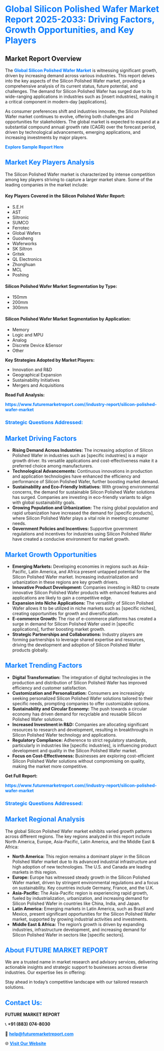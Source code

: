 <h1 style="color: #007BFF;">Global Silicon Polished Wafer Market Report 2025-2033: Driving Factors, Growth Opportunities, and Key Players</h1>

<section id="overview">
<h2>Market Report Overview</h2>
<p>The <a href="https://www.futuremarketreport.com//industry-report/silicon-polished-wafer-market" style="color: #007BFF; text-decoration: none;"><strong>Global Silicon Polished Wafer Market</strong></a> is witnessing significant growth, driven by increasing demand across various industries. This report delves into the key aspects of the Silicon Polished Wafer market, providing a comprehensive analysis of its current status, future potential, and challenges. The demand for Silicon Polished Wafer has surged due to its wide-ranging applications in industries such as [insert industries], making it a critical component in modern-day [applications].</p>
<p>As consumer preferences shift and industries innovate, the Silicon Polished Wafer market continues to evolve, offering both challenges and opportunities for stakeholders. The global market is expected to expand at a substantial compound annual growth rate (CAGR) over the forecast period, driven by technological advancements, emerging applications, and increasing investments by major players.</p>
</section>

<section id="overview">
<p><a href="https://www.futuremarketreport.com//request-sample/reportId=81460" style="color: #007BFF; text-decoration: none;"><strong>Explore Sample Report Here</strong></a></p>
</section>

<section id="key-players">
<h2 style="color: #007BFF;">Market Key Players Analysis</h2>
<p>The Silicon Polished Wafer market is characterized by intense competition among key players striving to capture a larger market share. Some of the leading companies in the market include:</p>
<h4>Key Players Covered in the Silicon Polished Wafer Report:</h4>
<ul><li>S.E.H</li><li>AST</li><li>Siltronic</li><li>SUMCO</li><li>Ferrotec</li><li>Global Wafers</li><li>Guosheng</li><li>Waferworks</li><li>SK Siltron</li><li>Gritek</li><li>QL Electronics</li><li>Zhonghuan</li><li>MCL</li><li>Poshing</li></ul>
<h4>Silicon Polished Wafer Market Segmentation by Type:</h4>
<ul><li>150mm</li><li>200mm</li><li>300mm</li></ul>

<h4>Silicon Polished Wafer Market Segmentation by Application:</h4>
<ul><li>Memory</li><li>Logic and MPU</li><li>Analog</li><li>Discrete Device &amp;Sensor</li><li>Other</li></ul>
<p><strong>Key Strategies Adopted by Market Players:</strong></p>
<ul>
<li>Innovation and R&D</li>
<li>Geographical Expansion</li>
<li>Sustainability Initiatives</li>
<li>Mergers and Acquisitions</li>
</ul>
</section>

<section>
<p><strong>Read Full Analysis: </strong></p><a href="https://www.futuremarketreport.com//industry-report/silicon-polished-wafer-market" style="color: #007BFF; text-decoration: none;"><strong>https://www.futuremarketreport.com//industry-report/silicon-polished-wafer-market</strong></a>
<h3 style="color: #007BFF;">Strategic Questions Addressed:</h3>
</section>

<section id="driving-factors">
<h2 style="color: #007BFF;">Market Driving Factors</h2>
<ul>
<li><strong>Rising Demand Across Industries:</strong> The increasing adoption of Silicon Polished Wafer in industries such as [specific industries] is a major growth driver. Its versatile applications and cost-effectiveness make it a preferred choice among manufacturers.</li>
<li><strong>Technological Advancements:</strong> Continuous innovations in production and application technologies have enhanced the efficiency and performance of Silicon Polished Wafer, further boosting market demand.</li>
<li><strong>Sustainability and Eco-Friendly Initiatives:</strong> With growing environmental concerns, the demand for sustainable Silicon Polished Wafer solutions has surged. Companies are investing in eco-friendly variants to align with global sustainability goals.</li>
<li><strong>Growing Population and Urbanization:</strong> The rising global population and rapid urbanization have increased the demand for [specific products], where Silicon Polished Wafer plays a vital role in meeting consumer needs.</li>
<li><strong>Government Policies and Incentives:</strong> Supportive government regulations and incentives for industries using Silicon Polished Wafer have created a conducive environment for market growth.</li>
</ul>
</section>

<section id="growth-opportunities">
<h2 style="color: #007BFF;">Market Growth Opportunities</h2>
<ul>
<li><strong>Emerging Markets:</strong> Developing economies in regions such as Asia-Pacific, Latin America, and Africa present untapped potential for the Silicon Polished Wafer market. Increasing industrialization and urbanization in these regions are key growth drivers.</li>
<li><strong>Innovative Product Development:</strong> Companies investing in R&D to create innovative Silicon Polished Wafer products with enhanced features and applications are likely to gain a competitive edge.</li>
<li><strong>Expansion into Niche Applications:</strong> The versatility of Silicon Polished Wafer allows it to be utilized in niche markets such as [specific niches], creating opportunities for growth and diversification.</li>
<li><strong>E-commerce Growth:</strong> The rise of e-commerce platforms has created a surge in demand for Silicon Polished Wafer used in [specific applications], further boosting market growth.</li>
<li><strong>Strategic Partnerships and Collaborations:</strong> Industry players are forming partnerships to leverage shared expertise and resources, driving the development and adoption of Silicon Polished Wafer products globally.</li>
</ul>
</section>

<section id="trending-factors">
<h2 style="color: #007BFF;">Market Trending Factors</h2>
<ul>
<li><strong>Digital Transformation:</strong> The integration of digital technologies in the production and distribution of Silicon Polished Wafer has improved efficiency and customer satisfaction.</li>
<li><strong>Customization and Personalization:</strong> Consumers are increasingly seeking personalized Silicon Polished Wafer solutions tailored to their specific needs, prompting companies to offer customizable options.</li>
<li><strong>Sustainability and Circular Economy:</strong> The push towards a circular economy has driven demand for recyclable and reusable Silicon Polished Wafer solutions.</li>
<li><strong>Increased Investment in R&D:</strong> Companies are allocating significant resources to research and development, resulting in breakthroughs in Silicon Polished Wafer technology and applications.</li>
<li><strong>Regulatory Compliance:</strong> Adherence to strict regulatory standards, particularly in industries like [specific industries], is influencing product development and quality in the Silicon Polished Wafer market.</li>
<li><strong>Focus on Cost-Effectiveness:</strong> Businesses are exploring cost-efficient Silicon Polished Wafer solutions without compromising on quality, making the market more competitive.</li>
</ul>
</section>

<section>
<p><strong>Get Full Report: </strong></p><a href="https://www.futuremarketreport.com//industry-report/silicon-polished-wafer-market" style="color: #007BFF; text-decoration: none;"><strong>https://www.futuremarketreport.com//industry-report/silicon-polished-wafer-market</strong></a>
<h3 style="color: #007BFF;">Strategic Questions Addressed:</h3>
</section>


<section id="regional-analysis">
<h2 style="color: #007BFF;">Market Regional Analysis</h2>
<p>The global Silicon Polished Wafer market exhibits varied growth patterns across different regions. The key regions analyzed in this report include North America, Europe, Asia-Pacific, Latin America, and the Middle East & Africa:</p>
<ul>
<li><strong>North America:</strong> This region remains a dominant player in the Silicon Polished Wafer market due to its advanced industrial infrastructure and high adoption of new technologies. The U.S. and Canada are leading markets in this region.</li>
<li><strong>Europe:</strong> Europe has witnessed steady growth in the Silicon Polished Wafer market, driven by stringent environmental regulations and a focus on sustainability. Key countries include Germany, France, and the U.K.</li>
<li><strong>Asia-Pacific:</strong> The Asia-Pacific region is experiencing rapid growth, fueled by industrialization, urbanization, and increasing demand for Silicon Polished Wafer in countries like China, India, and Japan.</li>
<li><strong>Latin America:</strong> Emerging markets in Latin America, such as Brazil and Mexico, present significant opportunities for the Silicon Polished Wafer market, supported by growing industrial activities and investments.</li>
<li><strong>Middle East & Africa:</strong> The region’s growth is driven by expanding industries, infrastructure development, and increasing demand for Silicon Polished Wafer in sectors like [specific sectors].</li>
</ul>
</section>

<footer>
<h2 style="color: #007BFF;">About FUTURE MARKET REPORT</h2>
<p>We are a trusted name in market research and advisory services, delivering actionable insights and strategic support to businesses across diverse industries. Our expertise lies in offering:</p>

<p>Stay ahead in today’s competitive landscape with our tailored research solutions.</p>

<h2 style="color: #007BFF;">Contact Us:</h2>
<p><strong>FUTURE MARKET REPORT</strong></p>
<p>📞 <strong>+91 (883) 074-8030</strong></p>
<p>📧 <strong><a href="mailto:help@futuremarketreport.com" style="color: #007BFF;">help@futuremarketreport.com</a></strong></p>
<p>🌐 <strong><a href="https://www.futuremarketreport.com/" style="color: #007BFF;">Visit Our Website</a></strong></p>
</footer>
